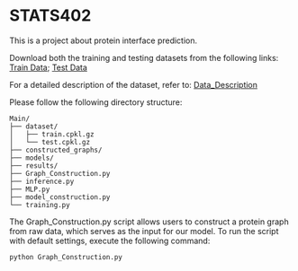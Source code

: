# STATS402
This is a project about protein interface prediction.

Download both the training and testing datasets from the following links:
[Train Data](https://zenodo.org/records/1127774/files/train.cpkl.gz?download=1); 
[Test Data](https://zenodo.org/records/1127774/files/test.cpkl.gz?download=1)

For a detailed description of the dataset, refer to:
[Data_Description](https://zenodo.org/records/1127774#.WkLewGGnGcY])

Please follow the following directory structure:
```
Main/
├── dataset/
│   ├── train.cpkl.gz
│   └── test.cpkl.gz
├── constructed_graphs/
├── models/
├── results/
├── Graph_Construction.py
├── inference.py
├── MLP.py
├── model_construction.py
└── training.py
```

The Graph_Construction.py script allows users to construct a protein graph from raw data, which serves as the input for our model. To run the script with default settings, execute the following command:
```python
python Graph_Construction.py
```


